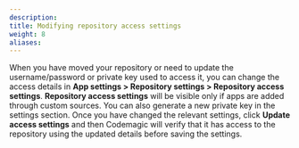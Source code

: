 ```yaml
---
description: 
title: Modifying repository access settings
weight: 8
aliases:
---
```


When you have moved your repository or need to update the username/password or private key used to access it, you can change the access details in **App settings > Repository settings > Repository access settings**. **Repository access settings** will be visible only if apps are added through custom sources. You can also generate a new private key in the settings section. Once you have changed the relevant settings, click **Update access settings** and then Codemagic will verify that it has access to the repository using the updated details before saving the settings.

